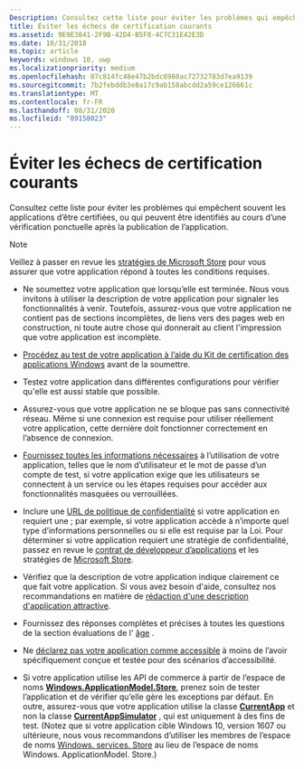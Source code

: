 ```yaml
---
Description: Consultez cette liste pour éviter les problèmes qui empêchent souvent les applications d’être certifiées, ou qui peuvent être identifiés au cours d’une vérification ponctuelle après la publication de l’application.
title: Éviter les échecs de certification courants
ms.assetid: 9E9E3841-2F9B-42D4-B5F8-4C7C31E42E3D
ms.date: 10/31/2018
ms.topic: article
keywords: windows 10, uwp
ms.localizationpriority: medium
ms.openlocfilehash: 07c814fc48e47b2bdc8980ac72732783d7ea9139
ms.sourcegitcommit: 7b2febddb3e8a17c9ab158abcdd2a59ce126661c
ms.translationtype: MT
ms.contentlocale: fr-FR
ms.lasthandoff: 08/31/2020
ms.locfileid: "89158023"
---
```

# <a name="avoid-common-certification-failures"></a>Éviter les échecs de certification courants


Consultez cette liste pour éviter les problèmes qui empêchent souvent les applications d’être certifiées, ou qui peuvent être identifiés au cours d’une vérification ponctuelle après la publication de l’application.

> [!NOTE]
> Veillez à passer en revue les [stratégies de Microsoft Store](store-policies.md) pour vous assurer que votre application répond à toutes les conditions requises.

-   Ne soumettez votre application que lorsqu’elle est terminée. Nous vous invitons à utiliser la description de votre application pour signaler les fonctionnalités à venir. Toutefois, assurez-vous que votre application ne contient pas de sections incomplètes, de liens vers des pages web en construction, ni toute autre chose qui donnerait au client l'impression que votre application est incomplète.

-   [Procédez au test de votre application à l’aide du Kit de certification des applications Windows](../debug-test-perf/windows-app-certification-kit.md) avant de la soumettre.

-   Testez votre application dans différentes configurations pour vérifier qu'elle est aussi stable que possible.

-   Assurez-vous que votre application ne se bloque pas sans connectivité réseau. Même si une connexion est requise pour utiliser réellement votre application, cette dernière doit fonctionner correctement en l’absence de connexion.

-   [Fournissez toutes les informations nécessaires](notes-for-certification.md) à l’utilisation de votre application, telles que le nom d’utilisateur et le mot de passe d’un compte de test, si votre application exige que les utilisateurs se connectent à un service ou les étapes requises pour accéder aux fonctionnalités masquées ou verrouillées.

-   Inclure une [URL de politique de confidentialité](enter-app-properties.md#privacy-policy-url) si votre application en requiert une ; par exemple, si votre application accède à n’importe quel type d’informations personnelles ou si elle est requise par la Loi. Pour déterminer si votre application requiert une stratégie de confidentialité, passez en revue le [contrat de développeur d’applications](/legal/windows/agreements/app-developer-agreement) et les stratégies de [Microsoft Store](store-policies.md).

-   Vérifiez que la description de votre application indique clairement ce que fait votre application. Si vous avez besoin d'aide, consultez nos recommandations en matière de [rédaction d'une description d'application attractive](write-a-great-app-description.md).

-   Fournissez des réponses complètes et précises à toutes les questions de la section évaluations de l' [âge](age-ratings.md) .

-   Ne [déclarez pas votre application comme accessible](product-declarations.md#this-app-has-been-tested-to-meet-accessibility-guidelines) à moins de l’avoir spécifiquement conçue et testée pour des scénarios d’accessibilité.

-   Si votre application utilise les API de commerce à partir de l’espace de noms [**Windows.ApplicationModel.Store**](/uwp/api/Windows.ApplicationModel.Store), prenez soin de tester l’application et de vérifier qu’elle gère les exceptions par défaut. En outre, assurez-vous que votre application utilise la classe [**CurrentApp**](/uwp/api/Windows.ApplicationModel.Store.CurrentApp) et non la classe [**CurrentAppSimulator**](/uwp/api/Windows.ApplicationModel.Store.CurrentAppSimulator) , qui est uniquement à des fins de test. (Notez que si votre application cible Windows 10, version 1607 ou ultérieure, nous vous recommandons d’utiliser les membres de l’espace de noms [Windows. services. Store](/uwp/api/windows.services.store) au lieu de l’espace de noms Windows. ApplicationModel. Store.)


 

 
